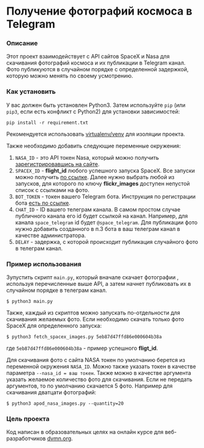 # Получение фотографий космоса в Telegram

### Описание

Этот проект взаимодействует с API сайтов SpaceX и Nasa для скачивания фотографий космоса и их публикации в Telegram
канал.
Фото публикуются в случайном порядке с определенной задержкой, которую можно менять по своему усмотрению.

### Как установить

У вас должен быть установлен Python3. Затем используйте `pip` (или `pip3`, если есть конфликт с Python2) для
установки зависимостей:

```
pip install -r requirement.txt
```

Рекомендуется использовать [virtualenv/venv](https://docs.python.org/3/library/venv.html) для изоляции проекта.

Также необходимо добавить следующие переменные окружения:

1. ```NASA_ID``` - это API токен Nasa, который можно получить [зарегистрировавшись на сайте](https://api.nasa.gov/).
2. ```SPACEX_ID``` - **flight_id** любого успешного запуска SpaceX. Все запуски можно получить
   [по ссылке](https://api.spacexdata.com/v3/launches). Далее нужно выбрать любой из запусков, для которого по ключу
   **flickr_images** доступен непустой список с ссылками на фото.
3. ```BOT_TOKEN``` - токен вашего Telegram бота. Инструкция по регистрации
   бота [есть по ссылке](https://way23.ru/регистрация-бота-в-telegram/).
4. ```CHAT_ID``` - ID вашего телеграм канала. В самом простом случае публичного канала его id будет ссылкой на канал.
   Например, для канала ```space_telegram``` id будет ```@space_telegram```. Для публикации фото нужно добавить
   созданного в п.3 бота в ваш телеграм канал в качестве администратора. 
5. ```DELAY``` - задержка, с которой происходит публикация случайного фото в телеграм канал.

### Пример использования

Зупустить скрипт ```main.py```, который вначале скачает фотографии , используя перечисленные выше API, а затем начнет
публиковать их в случайном порядке в телеграм канал.

```console
$ python3 main.py 
```

Также, каждый из скриптов можно запускать по-отдельности для скачивания желаемых фото. Если необходимо скачать только
фото SpaceX для определенного запуска:

```console
$ python3 fetch_spacex_images.py 5eb87d47ffd86e000604b38a
```

где ```5eb87d47ffd86e000604b38a``` - пример успешного **fligt_id**.

Для скачивания фото с сайта NASA токен по умолчанию берется из переменной окружения ```NASA_ID```. Можно также указать токен в качестве
параметра ```--nasa_id = ваш токен```. Также можно в качестве аргумента указать желаемое количество фото для скачивания.
Если не передать аргументов, то по умолчанию скачается 5 фото. Например для скачивания дватцати фотографий:

```console
$ python3 apod_nasa_images.py --quantity=20
```

### Цель проекта

Код написан в образовательных целях на онлайн курсе для веб-разработчиков
[dvmn.org](https://dvmn.org/).
